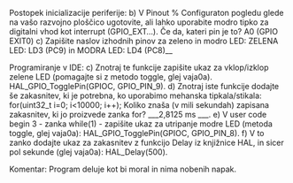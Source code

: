 Postopek inicializacije periferije: b) V Pinout % Configuraton pogledu glede na vašo razvojno ploščico ugotovite, ali lahko uporabite modro tipko za digitalni vhod kot interrupt (GPIO_EXT…). Če da, kateri pin je to?     A0 (GPIO EXIT0)   c) Zapišite naslov izhodnih pinov za zeleno in modro LED:    ZELENA LED: LD3 (PC9) in MODRA LED: LD4 (PC8)__  

Programiranje v IDE: c) Znotraj te funkcije zapišite ukaz za vklop/izklop zelene LED (pomagajte si z metodo toggle, glej vaja0a).      HAL_GPIO_TogglePin(GPIOC, GPIO_PIN_9).       d) Znotraj iste funkcije dodajte še zakasnitev, ki je potrebna, ko uporabimo mehanska tipkala/stikala:                                  for(uint32_t i=0; i<10000; i++);            Koliko znaša (v mili sekundah) zapisana zakasnitev, ki jo proizvede zanka for?                                                          ___2,8125 ms ___.                          e) V user code begin 3 - zanka while(1) - zapišite ukaz za utripanje modre LED (metoda toggle, glej vaja0a):                               HAL_GPIO_TogglePin(GPIOC, GPIO_PIN_8). f) V to zanko dodajte ukaz za zakasnitev z funkcijo Delay iz knjižnice HAL, in sicer pol sekunde (glej vaja0a):                          HAL_Delay(500).

Komentar: Program deluje kot bi moral in nima nobenih napak. 
